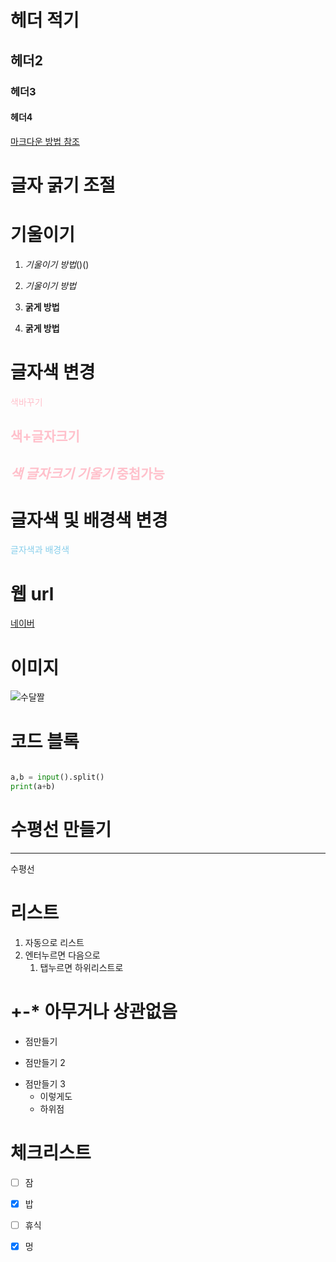 # 헤더 적기
## 헤더2
### 헤더3
#### 헤더4

[마크다운 방법 참조](https://github.com/ByungJun25/Wiki/blob/master/Markdown/Example.md#%EB%A8%B8%EB%A6%AC%EB%A7%90-header)

# 글자 굵기 조절

# 기울이기


1. *기울이기 방법*()()
2. _기울이기 방법_

1. **굵게 방법**
1. __굵게 방법__

# 글자색 변경
<span style = 'color:pink'>
색바꾸기

## 색+글자크기

## *색 글자크기 기울기* 중첩가능
</span>

# 글자색 및 배경색 변경

<span style = 'color:skyblue; background-color:yellow'>

글자색과 배경색

</span>


# 웹 url 
[네이버](https://www.naver.com)

# 이미지 

![수달짤](https://postfiles.pstatic.net/MjAyMjExMzBfMTI5/MDAxNjY5ODA3MjUxODU0.5g3b_AMSFMUmvNYy7LjijAOq8sPlayVVbSBI1jg1D0Ig.CFU7Hv-VEg0BhZF9QOm6yEGE1qDnGmEqCVKx6QWwBZog.JPEG.shinyouly/IMG%EF%BC%BF60932.jpg?type=w966)

# 코드 블록

```python

a,b = input().split()
print(a+b)

```

# 수평선 만들기

---
수평선

# 리스트

1. 자동으로 리스트
2. 엔터누르면 다음으로
   1. 탭누르면 하위리스트로

# +-* 아무거나 상관없음

+ 점만들기
* 점만들기 2
- 점만들기 3
  - 이렇게도
  - 하위점

# 체크리스트
- [ ] 잠
- [x] 밥
- [ ] 휴식
- [x] 멍

